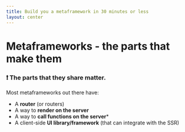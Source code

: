 ```yaml
---
title: Build you a metaframework in 30 minutes or less
layout: center
---
```


# **Metaframeworks** - the parts that make them

### ❗ The parts that they share matter.

Most metaframeworks out there have:

<ul>
  <li v-click>A <strong>router</strong> (or routers)</li>
  <li v-click>A way to <strong>render on the server</strong></li>
  <li v-click>A way to <strong>call functions on the server</strong>*</li>
  <li v-click>A client-side <strong>UI library/framework</strong> (that can integrate with the SSR)</li>
</ul>
